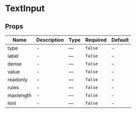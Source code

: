 # TextInput

## Props

<!-- @vuese:TextInput:props:start -->
|Name|Description|Type|Required|Default|
|---|---|---|---|---|
|type|-|—|`false`|-|
|label|-|—|`false`|-|
|dense|-|—|`false`|-|
|value|-|—|`false`|-|
|readonly|-|—|`false`|-|
|rules|-|—|`false`|-|
|maxlength|-|—|`false`|-|
|hint|-|—|`false`|-|

<!-- @vuese:TextInput:props:end -->


